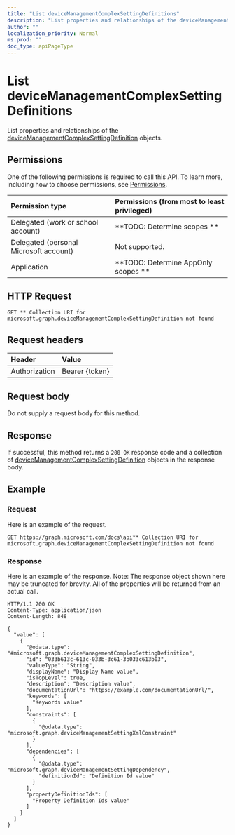 ```yaml
---
title: "List deviceManagementComplexSettingDefinitions"
description: "List properties and relationships of the deviceManagementComplexSettingDefinition objects."
author: ""
localization_priority: Normal
ms.prod: ""
doc_type: apiPageType
---
```


# List deviceManagementComplexSettingDefinitions

List properties and relationships of the [deviceManagementComplexSettingDefinition](../resources/devicemanagementcomplexsettingdefinition.md) objects.

## Permissions
One of the following permissions is required to call this API. To learn more, including how to choose permissions, see [Permissions](/concepts/permissions-reference.md).

|Permission type|Permissions (from most to least privileged)|
|:---|:---|
|Delegated (work or school account)|**TODO: Determine scopes **|
|Delegated (personal Microsoft account)|Not supported.|
|Application|**TODO: Determine AppOnly scopes **|

## HTTP Request
<!-- {
  "blockType": "ignored"
}
-->
``` http
GET ** Collection URI for microsoft.graph.deviceManagementComplexSettingDefinition not found
```

## Request headers
|Header|Value|
|:---|:---|
|Authorization|Bearer {token}|

## Request body
Do not supply a request body for this method.

## Response
If successful, this method returns a `200 OK` response code and a collection of [deviceManagementComplexSettingDefinition](../resources/devicemanagementcomplexsettingdefinition.md) objects in the response body.

## Example

### Request
Here is an example of the request.
<!-- {
  "blockType": "request",
  "name": "get_devicemanagementcomplexsettingdefinition"
}
-->
``` http
GET https://graph.microsoft.com/docs\api** Collection URI for microsoft.graph.deviceManagementComplexSettingDefinition not found
```

### Response
Here is an example of the response. Note: The response object shown here may be truncated for brevity. All of the properties will be returned from an actual call.
<!-- {
  "blockType": "response",
  "truncated": true,
  "@odata.type": "collection(microsoft.graph.devicemanagementcomplexsettingdefinition)"
}
-->
``` http
HTTP/1.1 200 OK
Content-Type: application/json
Content-Length: 848

{
  "value": [
    {
      "@odata.type": "#microsoft.graph.deviceManagementComplexSettingDefinition",
      "id": "033b613c-613c-033b-3c61-3b033c613b03",
      "valueType": "String",
      "displayName": "Display Name value",
      "isTopLevel": true,
      "description": "Description value",
      "documentationUrl": "https://example.com/documentationUrl/",
      "keywords": [
        "Keywords value"
      ],
      "constraints": [
        {
          "@odata.type": "microsoft.graph.deviceManagementSettingXmlConstraint"
        }
      ],
      "dependencies": [
        {
          "@odata.type": "microsoft.graph.deviceManagementSettingDependency",
          "definitionId": "Definition Id value"
        }
      ],
      "propertyDefinitionIds": [
        "Property Definition Ids value"
      ]
    }
  ]
}
```

